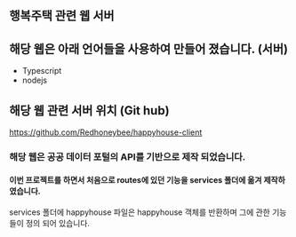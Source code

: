## 행복주택 관련 웹 서버 

## 해당 웹은 아래 언어들을 사용하여 만들어 졌습니다. (서버)
 
  * Typescript
  * nodejs


## 해당 웹 관련 서버 위치 (Git hub)

https://github.com/Redhoneybee/happyhouse-client

### 해당 웹은 공공 데이터 포털의 API를 기반으로 제작 되었습니다. 



#### 이번 프로젝트를 하면서 처음으로 routes에 있던 기능을 services 폴더에 옮겨 제작하였습니다.

services 폴더에 happyhouse 파일은 happyhouse 객체를 반환하며 그에 관한 기능들이 정의 되어 있습니다.


